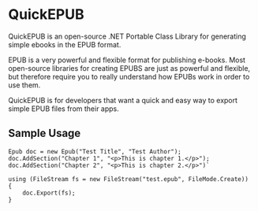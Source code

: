 # QuickEPUB #

QuickEPUB is an open-source .NET Portable Class Library for generating simple ebooks in the EPUB format.

EPUB is a very powerful and flexible format for publishing e-books. Most open-source libraries for creating EPUBS are just as powerful and flexible, but therefore require you to really understand how EPUBs work in order to use them.

QuickEPUB is for developers that want a quick and easy way to export simple EPUB files from their apps.

## Sample Usage ##

```
Epub doc = new Epub("Test Title", "Test Author");
doc.AddSection("Chapter 1", "<p>This is chapter 1.</p>");
doc.AddSection("Chapter 2", "<p>This is chapter 2.</p>")`

using (FileStream fs = new FileStream("test.epub", FileMode.Create))
{
    doc.Export(fs);
}
```
